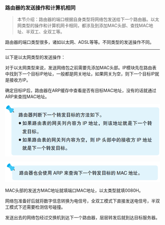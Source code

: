 ### 路由器的发送操作和计算机相同

> 本节介绍：路由器的端口根据自身类型将网络包发送给下一个路由器。以太网类型的操作和计算机网卡相同，都涉及到添加MAC头部、查找MAC地址、半双工、全双工等。

路由器的端口类型很多，诸如以太网、ADSL等等。不同类型的发送操作不同。

---

以下是以太网类型的发送操作：

对于以太网类型来说，发送网络包之前需要先添加MAC头部。IP模块先在路由表中找到下一个目标IP地址，一般都是网关地址，如果网关为空，则下一个目标IP就是接收方IP。

确定目标IP后，路由器在ARP缓存中查看是否有目标MAC地址，没有的话就通过ARP来查找MAC地址。

![tip](img/image80.png)

![tip](img/image81.png)

MAC头部的发送方MAC地址就填端口MAC地址，以太类型就填0080H。

网络包准备好后就将数字信息转换为电信号，全双工模式下直接发送电信号，半双工模式下还需要检测信号碰撞。

发送出去的网络包经过交换机到达下一个路由器，层层转发后就到达目标服务器。

